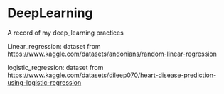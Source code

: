 # DeepLearning
A record of my deep_learning practices

Linear_regression: dataset from https://www.kaggle.com/datasets/andonians/random-linear-regression

logistic_regression: dataset from https://www.kaggle.com/datasets/dileep070/heart-disease-prediction-using-logistic-regression

